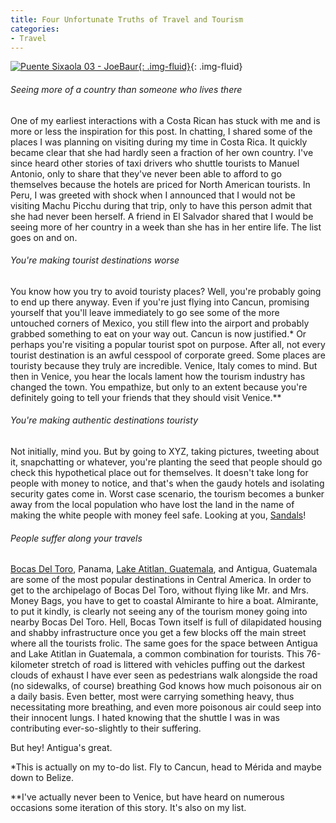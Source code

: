 ```yaml
---
title: Four Unfortunate Truths of Travel and Tourism
categories:
- Travel
---
```


[![Puente Sixaola 03 - JoeBaur](https://withoutapath.com/wp-content/uploads/2015/05/Puente-Sixaola-03-JoeBaur-1024x768.jpg){: .img-fluid}](https://withoutapath.com/wp-content/uploads/2015/05/Puente-Sixaola-03-JoeBaur.jpg){: .img-fluid}

###### Seeing more of a country than someone who lives there

One of my earliest interactions with a Costa Rican has stuck with me and is more or less the inspiration for this post. In chatting, I shared some of the places I was planning on visiting during my time in Costa Rica. It quickly became clear that she had hardly seen a fraction of her own country. I've since heard other stories of taxi drivers who shuttle tourists to Manuel Antonio, only to share that they've never been able to afford to go themselves because the hotels are priced for North American tourists. In Peru, I was greeted with shock when I announced that I would not be visiting Machu Picchu during that trip, only to have this person admit that she had never been herself. A friend in El Salvador shared that I would be seeing more of her country in a week than she has in her entire life. The list goes on and on.<!-- more -->

###### You're making tourist destinations worse

You know how you try to avoid touristy places? Well, you're probably going to end up there anyway. Even if you're just flying into Cancun, promising yourself that you'll leave immediately to go see some of the more untouched corners of Mexico, you still flew into the airport and probably grabbed something to eat on your way out. Cancun is now justified.* Or perhaps you're visiting a popular tourist spot on purpose. After all, not every tourist destination is an awful cesspool of corporate greed. Some places are touristy because they truly are incredible. Venice, Italy comes to mind. But then in Venice, you hear the locals lament how the tourism industry has changed the town. You empathize, but only to an extent because you're definitely going to tell your friends that they should visit Venice.**

###### You're making authentic destinations touristy

Not initially, mind you. But by going to XYZ, taking pictures, tweeting about it, snapchatting or whatever, you're planting the seed that people should go check this hypothetical place out for themselves. It doesn't take long for people with money to notice, and that's when the gaudy hotels and isolating security gates come in. Worst case scenario, the tourism becomes a bunker away from the local population who have lost the land in the name of making the white people with money feel safe. Looking at you, [Sandals](https://withoutapath.com/sandals-resorts-jamaica/)!

###### People suffer along your travels

[Bocas Del Toro](https://withoutapath.com/bocas-del-toro-panama/), Panama, [Lake Atitlan, Guatemala](https://withoutapath.com/lake-atitlan-guatemala/), and Antigua, Guatemala are some of the most popular destinations in Central America. In order to get to the archipelago of Bocas Del Toro, without flying like Mr. and Mrs. Money Bags, you have to get to coastal Almirante to hire a boat. Almirante, to put it kindly, is clearly not seeing any of the tourism money going into nearby Bocas Del Toro. Hell, Bocas Town itself is full of dilapidated housing and shabby infrastructure once you get a few blocks off the main street where all the tourists frolic. The same goes for the space between Antigua and Lake Atitlan in Guatemala, a common combination for tourists. This 76-kilometer stretch of road is littered with vehicles puffing out the darkest clouds of exhaust I have ever seen as pedestrians walk alongside the road (no sidewalks, of course) breathing God knows how much poisonous air on a daily basis. Even better, most were carrying something heavy, thus necessitating more breathing, and even more poisonous air could seep into their innocent lungs. I hated knowing that the shuttle I was in was contributing ever-so-slightly to their suffering.

But hey! Antigua's great.

*This is actually on my to-do list. Fly to Cancun, head to Mérida and maybe down to Belize.

**I've actually never been to Venice, but have heard on numerous occasions some iteration of this story. It's also on my list.
